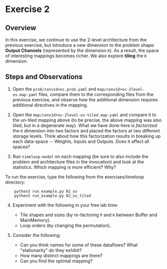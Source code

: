 Exercise 2
==========

## Overview

In this exercise, we continue to use the 2-level architecture from the previous exercise, but introduce a new dimension to the problem shape: **Output Channels** (represented by the dimension `K`). As a result, the space of interesting mappings becomes richer. We also explore **tiling** the `K` dimension.

## Steps and Observations

1. Open the `prob/conv1d+oc.prob.yaml` and `map/conv1d+oc-2level-os.map.yaml` files, compare them to the corresponding files from the previous exercise, and observe how the additional dimension requires additional directives in the mapping.

2. Open the `map/conv1d+oc-2level-os-tiled.map.yaml` and compare it to the un-tiled mapping above (to be precise, the above mapping was also tiled, but in a degenerate way). What we have done here is _factorized_ the `K` dimension into two factors and placed the factors at two different storage levels. Think about how this factorization results in breaking up each data-space -- Weights, Inputs and Outputs. Does it affect all spaces?

3. Run `timeloop-model` on each mapping (be sure to also include the problem and architecture files in the invocation) and look at the statistics. Which mapping is more efficient? Why?

To run the exercise, type the following from the exercises/timeloop directory:
```
    python3 run_example.py 02_os 
    python3 run_example.py 02_os_tiled
```

4. Experiment with the following in your free lab time:
   - Tile shapes and sizes (by re-factoring `P` and `K` between Buffer and MainMemory).
   - Loop orders (by changing the permutation).

5. Consider the following:
   - Can you think names for some of these dataflows? What "stationarity" do they exhibit?
   - How many distinct mappings are there?
   - Can you find the optimal mapping?
